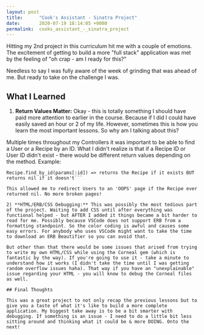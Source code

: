 ```yaml
---
layout: post
title:      "Cook's Assistant - Sinatra Project"
date:       2020-07-19 18:14:05 +0000
permalink:  cooks_assistant_-_sinatra_project
---
```



Hitting my 2nd project in this curriculum hit me with a couple of emotions. The excitement of getting to build a more "full stack" application was met by the feeling of "oh crap - am I ready for this?"

Needless to say I was fully aware of the week of grinding that was ahead of me. But ready to take on the challenge I was.

## What I Learned

1) **Return Values Matter:** Okay - this is totally something I should have paid more attention to earlier in the course. Because if I did I could have easily saved an hour or 2 of my life. However, sometimes this is how you learn the most important lessons. So why am I talking about this?

Multiple times throughout my Controllers it was important to be able to find a User or a Recipe by an ID. What I didn't realize is that if a Recipe ID or User ID didn't exist - there would be different return values depending on the method. Example:

```Recipe.find(params[:id]) => returns the Recipe if it exists BUT raises an exception if it doesn't
Recipe.find_by_id(params[:id]) => returns the Recipe if it exists BUT returns nil if it doesn't```

This allowed me to redirect Users to an 'OOPS' page if the Recipe ever returned nil. No more broken pages!

2) **HTML/ERB/CSS Debugging:** This was possibly the most tedious part of the project. Waiting to add CSS until after everything was functional helped - but AFTER I added it things became a bit harder to read for me. Possibly because VSCode does not support ERB from a formatting standpoint. So the color coding is awful and causes some easy errors. For anybody who uses VSCode might want to take the time to download an ERB Beautifier so you can avoid that. 

But other than that there would be some issues that arised from trying to write my own HTML/CSS while using the Corneal gem (which is fantastic by the way). If you're going to use it - take a minute to understand how it works (I didn't take the time until I was getting random overflow issues haha). That way if you have an "unexplainable" issue regarding your HTML - you will know to debug the Corneal files as well.

## Final Thoughts

This was a great project to not only recap the previous lessons but to give you a taste of what it's like to build a more complete application. My biggest take away is to be a bit smarter with debugging. If something is an issue - I need to do a little bit less sitting around and thinking what it could be & more DOING. Onto the next!




